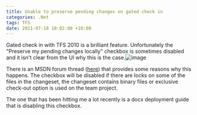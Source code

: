 ```yaml
---
title: Unable to preserve pending changes on gated check in
categories: .Net
tags: TFS
date: 2011-07-18 10:02:00 +10:00
---
```


Gated check in with TFS 2010 is a brilliant feature. Unfortunately the "Preserve my pending changes locally" checkbox is sometimes disabled and it isn't clear from the UI why this is the case.![image][0]

There is an MSDN forum thread ([here][1]) that provides some reasons why this happens. The checkbox will be disabled if there are locks on some of the files in the changeset, the changeset contains binary files or exclusive check-out option is used on the team project.

The one that has been hitting me a lot recently is a docx deployment guide that is disabling this checkbox.

[0]: /files/image_121.png
[1]: http://social.msdn.microsoft.com/Forums/en-US/tfsbuild/thread/60afe44b-c75d-4e9c-91a1-c8c4f8b77ed4/
